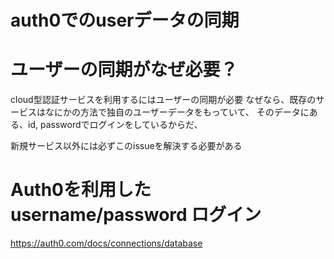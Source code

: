 auth0でのuserデータの同期
==========================


# ユーザーの同期がなぜ必要？

cloud型認証サービスを利用するにはユーザーの同期が必要
なぜなら、既存のサービスはなにかの方法で独自のユーザーデータをもっていて、
そのデータにある、id, passwordでログインをしているからだ、

新規サービス以外には必ずこのissueを解決する必要がある

# Auth0を利用した username/password ログイン

<https://auth0.com/docs/connections/database>

